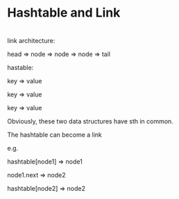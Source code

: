 # Hashtable and Link

# 

link architecture:

head =&gt; node =&gt; node =&gt; node =&gt; tail

hastable:

key =&gt; value

key =&gt; value

key =&gt; value

Obviously, these two data structures have sth in common.

The hashtable can become a link

e.g.

hashtable\[node1\] =&gt; node1

node1.next =&gt; node2

hashtable\[node2\] =&gt;  node2





